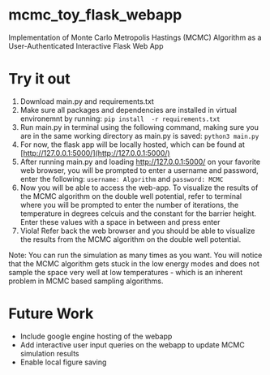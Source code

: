 # mcmc_toy_flask_webapp
Implementation of Monte Carlo Metropolis Hastings (MCMC) Algorithm as a User-Authenticated Interactive Flask Web App 

# Try it out
1) Download main.py and requirements.txt 
2) Make sure all packages and dependencies are installed in virtual environemnt by running: `pip install  -r requirements.txt `
3) Run main.py in terminal using the following command, making sure you are in the same working directory as main.py is saved: `python3 main.py`
4) For now, the flask app will be locally hosted, which can be found at [http://127.0.0.1:5000/](http://127.0.0.1:5000/)
5) After running main.py and loading http://127.0.0.1:5000/ on your favorite web browser, you will be prompted to enter a username and password, enter the following: `username: Algorithm` and `password: MCMC` 
6) Now you will be able to access the web-app. To visualize the results of the MCMC algorithm on the double well potential, refer to terminal where you will be prompted to enter the number of iterations, the temperature in degrees celcuis and the constant for the barrier height. Enter these values with a space in between and press enter
7) Viola! Refer back the web browser and you should be able to visualize the results from the MCMC algorithm on the double well potential. 

Note: You can run the simulation as many times as you want. You will notice that the MCMC algorithm gets stuck in the low energy modes and does not sample the space very well at low temperatures - which is an inherent problem in MCMC based sampling algorithms. 

# Future Work
- Include google engine hosting of the webapp
- Add interactive user input queries on the webapp to update MCMC simulation results 
- Enable local figure saving 
